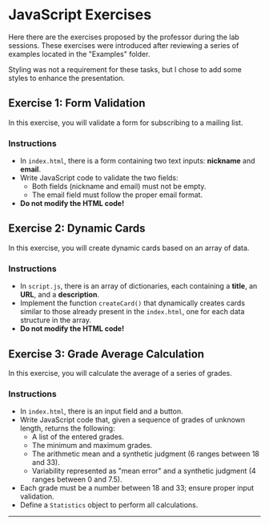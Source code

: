 # JavaScript Exercises

Here there are the exercises proposed by the professor during the lab sessions. These exercises were introduced after reviewing a series of examples located in the "Examples" folder. 

Styling was not a requirement for these tasks, but I chose to add some styles to enhance the presentation.

## Exercise 1: Form Validation

In this exercise, you will validate a form for subscribing to a mailing list.

### Instructions

- In `index.html`, there is a form containing two text inputs: **nickname** and **email**.
- Write JavaScript code to validate the two fields:
  - Both fields (nickname and email) must not be empty.
  - The email field must follow the proper email format.
- **Do not modify the HTML code!**

## Exercise 2: Dynamic Cards

In this exercise, you will create dynamic cards based on an array of data.

### Instructions

- In `script.js`, there is an array of dictionaries, each containing a **title**, an **URL**, and a **description**.
- Implement the function `createCard()` that dynamically creates cards similar to those already present in the `index.html`, one for each data structure in the array.
- **Do not modify the HTML code!**

## Exercise 3: Grade Average Calculation

In this exercise, you will calculate the average of a series of grades.

### Instructions

- In `index.html`, there is an input field and a button.
- Write JavaScript code that, given a sequence of grades of unknown length, returns the following:
  - A list of the entered grades.
  - The minimum and maximum grades.
  - The arithmetic mean and a synthetic judgment (6 ranges between 18 and 33).
  - Variability represented as "mean error" and a synthetic judgment (4 ranges between 0 and 7.5).
- Each grade must be a number between 18 and 33; ensure proper input validation.
- Define a `Statistics` object to perform all calculations.

---


